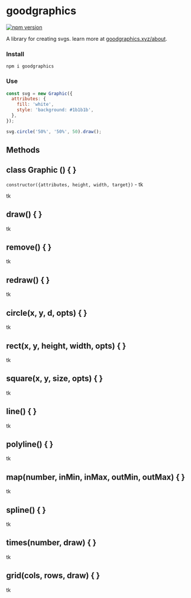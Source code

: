 # goodgraphics

[![npm version](https://badge.fury.io/js/goodgraphics.svg)](https://badge.fury.io/js/goodgraphics)

A library for creating svgs. learn more at [goodgraphics.xyz/about](goodgraphics.xyz/about).

### Install

```
npm i goodgraphics
```

### Use

```js
const svg = new Graphic({
  attributes: {
    fill: 'white',
    style: 'background: #1b1b1b',
  },
});

svg.circle('50%', '50%', 50).draw();
```

## Methods

## class Graphic () { }

`constructor({attributes, height, width, target})` - tk

tk

## draw() { }

tk

## remove() { }

tk

## redraw() { }

tk

## circle(x, y, d, opts) { }

tk

## rect(x, y, height, width, opts) { }

tk

## square(x, y, size, opts) { }

tk

## line() { }

tk

## polyline() { }

tk

## map(number, inMin, inMax, outMin, outMax) { }

tk

## spline() { }

tk

## times(number, draw) { }

tk

## grid(cols, rows, draw) { }

tk
